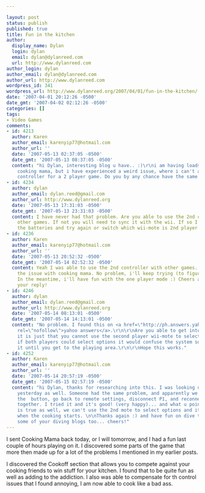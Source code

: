 ```yaml
---

layout: post
status: publish
published: true
title: Fun in the kitchen
author:
  display_name: Dylan
  login: dylan
  email: dylan@dylanreed.com
  url: http://www.dylanreed.com
author_login: dylan
author_email: dylan@dylanreed.com
author_url: http://www.dylanreed.com
wordpress_id: 341
wordpress_url: http://www.dylanreed.org/2007/04/01/fun-in-the-kitchen/
date: '2007-04-01 20:12:26 -0500'
date_gmt: '2007-04-02 02:12:26 -0500'
categories: []
tags:
- Video Games
comments:
- id: 4213
  author: Karen
  author_email: karenyip77@hotmail.com
  author_url: ''
  date: '2007-05-13 02:37:05 -0500'
  date_gmt: '2007-05-13 08:37:05 -0500'
  content: "hi Dylan, interesting blog u have.. :)\r\ni am having loads of fun with
    cooking mama, but i have experienced a weird issue, where i can't add the second
    controller for a 2 player game. Do you by any chance have the same problem too?"
- id: 4234
  author: dylan
  author_email: dylan.reed@gmail.com
  author_url: http://www.dylanreed.org
  date: '2007-05-13 17:31:03 -0500'
  date_gmt: '2007-05-13 23:31:03 -0500'
  content: I have never had that problem. Are you able to use the 2nd controller on
    other games. If not you will need to sync it with the wii. If so I would change
    the batteries and try again or switch which wii-mote is 2nd player.
- id: 4236
  author: Karen
  author_email: karenyip77@hotmail.com
  author_url: ''
  date: '2007-05-13 20:52:32 -0500'
  date_gmt: '2007-05-14 02:52:32 -0500'
  content: Yeah I was able to use the 2nd controller with other games... only had
    the issue with cooking mama. No problem, i'll keep trying (to figure out the issue)...
    In the meantime, i'll have fun with the one player mode :) Cheers and thanks for
    your reply!
- id: 4246
  author: dylan
  author_email: dylan.reed@gmail.com
  author_url: http://www.dylanreed.org
  date: '2007-05-14 08:13:01 -0500'
  date_gmt: '2007-05-14 14:13:01 -0500'
  content: "No problem. I found this on <a href=\"http://ph.answers.yahoo.com/question/index?qid=20070418122729AA2Hbaz&show=7\"
    rel=\"nofollow\">yahoo answers</a>.\r\n\r\nAre you able to get into the game,
    it is just that you cannot use the second player wii-mote to select options. Apparently
    if both players could select options it would confuse the system so they disable
    it until you get to the playing area.\r\n\r\nHope this works."
- id: 4252
  author: Karen
  author_email: karenyip77@hotmail.com
  author_url: ''
  date: '2007-05-14 20:57:19 -0500'
  date_gmt: '2007-05-15 02:57:19 -0500'
  content: "hi Dylan, thanks for researching into this. I was looking up on some forums
    yesterday as well. Someone had the same problem, and apparently we have to hit
    the  button, go back to remote settings, disconnect P1, and reconnect P1 and P2
    together. I tried it and it's good! (very happy)... and what u pointed out above
    is true as well, we can't use the 2nd mote to select options and it appears only
    when the cooking starts. \n\nThanks again :) and have fun on dive trips! read
    some of your diving blogs too... cheers!"
---
```


I sent Cooking Mama back today, or I will tomorrow, and I had a fun last couple of hours playing on it. I discovered some parts of the game that more then made up for a lot of the problems I mentioned in my earlier posts.

I discovered the Cookoff section that allows you to compete against your cooking friends to win stuff for your kitchen. I found that to be quite fun as well as adding to the addiction. I also was able to compensate for th control issues that I found annoying, I am now able to cook like a bad ass.
